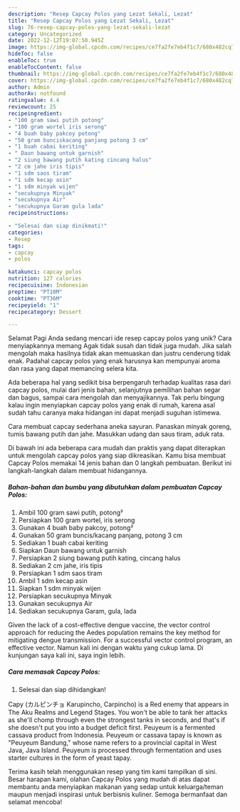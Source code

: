 ```yaml
---
description: "Resep Capcay Polos yang Lezat Sekali, Lezat"
title: "Resep Capcay Polos yang Lezat Sekali, Lezat"
slug: 76-resep-capcay-polos-yang-lezat-sekali-lezat
category: Uncategorized
date: 2022-12-12T19:07:50.945Z
image: https://img-global.cpcdn.com/recipes/ce7fa2fe7eb4f1c7/680x482cq70/capcay-polos-foto-resep-utama.jpg
hideToc: false
enableToc: true
enableTocContent: false
thumbnail: https://img-global.cpcdn.com/recipes/ce7fa2fe7eb4f1c7/680x482cq70/capcay-polos-foto-resep-utama.jpg
cover: https://img-global.cpcdn.com/recipes/ce7fa2fe7eb4f1c7/680x482cq70/capcay-polos-foto-resep-utama.jpg
author: Admin
authorAv: notfound
ratingvalue: 4.4
reviewcount: 25
recipeingredient:
- "100 gram sawi putih potong"
- "100 gram wortel iris serong"
- "4 buah baby pakcoy potong"
- "50 gram bunciskacang panjang potong 3 cm"
- "1 buah cabai keriting"
- " Daun bawang untuk garnish"
- "2 siung bawang putih kating cincang halus"
- "2 cm jahe iris tipis"
- "1 sdm saos tiram"
- "1 sdm kecap asin"
- "1 sdm minyak wijen"
- "secukupnya Minyak"
- "secukupnya Air"
- "secukupnya Garam gula lada"
recipeinstructions:

- "Selesai dan siap dinikmati!"
categories:
- Resep
tags:
- capcay
- polos

katakunci: capcay polos 
nutrition: 127 calories
recipecuisine: Indonesian
preptime: "PT10M"
cooktime: "PT36M"
recipeyield: "1"
recipecategory: Dessert

---
```



Selamat Pagi Anda sedang mencari ide resep capcay polos yang unik? Cara menyiapkannya memang Agak tidak susah dan tidak juga mudah. Jika salah mengolah maka hasilnya tidak akan memuaskan dan justru cenderung tidak enak. Padahal capcay polos yang enak harusnya kan mempunyai aroma dan rasa yang dapat memancing selera kita.


Ada beberapa hal yang sedikit bisa berpengaruh terhadap kualitas rasa dari capcay polos, mulai dari jenis bahan, selanjutnya pemilihan bahan segar dan bagus, sampai cara mengolah dan menyajikannya. Tak perlu bingung kalau ingin menyiapkan capcay polos yang enak di rumah, karena asal sudah tahu caranya maka hidangan ini dapat menjadi suguhan istimewa.

Cara membuat capcay sederhana aneka sayuran. Panaskan minyak goreng, tumis bawang putih dan jahe. Masukkan udang dan saus tiram, aduk rata.


Di bawah ini ada beberapa cara mudah dan praktis yang dapat diterapkan untuk mengolah capcay polos yang siap dikreasikan. Kamu bisa membuat Capcay Polos memakai 14 jenis bahan dan 0 langkah pembuatan. Berikut ini langkah-langkah dalam membuat hidangannya.

<!--inarticleads1-->

##### Bahan-bahan dan bumbu yang dibutuhkan dalam pembuatan Capcay Polos:

1. Ambil 100 gram sawi putih, potong²
1. Persiapkan 100 gram wortel, iris serong
1. Gunakan 4 buah baby pakcoy, potong²
1. Gunakan 50 gram buncis/kacang panjang, potong 3 cm
1. Sediakan 1 buah cabai keriting
1. Siapkan  Daun bawang untuk garnish
1. Persiapkan 2 siung bawang putih kating, cincang halus
1. Sediakan 2 cm jahe, iris tipis
1. Persiapkan 1 sdm saos tiram
1. Ambil 1 sdm kecap asin
1. Siapkan 1 sdm minyak wijen
1. Persiapkan secukupnya Minyak
1. Gunakan secukupnya Air
1. Sediakan secukupnya Garam, gula, lada


Given the lack of a cost-effective dengue vaccine, the vector control approach for reducing the Aedes population remains the key method for mitigating dengue transmission. For a successful vector control program, an effective vector. Namun kali ini dengan waktu yang cukup lama. Di kunjungan saya kali ini, saya ingin lebih. 

<!--inarticleads2-->

##### Cara memasak Capcay Polos:


1. Selesai dan siap dihidangkan!

Capy (カルピンチョ Karupincho, Carpincho) is a Red enemy that appears in The Aku Realms and Legend Stages. You won&#39;t be able to tank her attacks as she&#39;ll chomp through even the strongest tanks in seconds, and that&#39;s if she doesn&#39;t put you into a budget deficit first. Peuyeum is a fermented cassava product from Indonesia. Peuyeum or cassava tapay is known as &#34;Peuyeum Bandung,&#34; whose name refers to a provincial capital in West Java, Java Island. Peuyeum is processed through fermentation and uses starter cultures in the form of yeast tapay. 

Terima kasih telah menggunakan resep yang tim kami tampilkan di sini. Besar harapan kami, olahan Capcay Polos yang mudah di atas dapat membantu anda menyiapkan makanan yang sedap untuk keluarga/teman maupun menjadi inspirasi untuk berbisnis kuliner. Semoga bermanfaat dan selamat mencoba!
